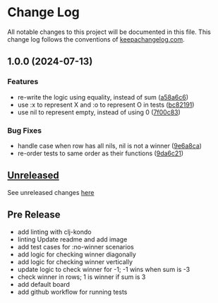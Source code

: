 # Change Log
All notable changes to this project will be documented in this file. This change log follows the conventions of [keepachangelog.com](http://keepachangelog.com/).

## 1.0.0 (2024-07-13)


### Features

* re-write the logic using equality, instead of sum ([a58a6c6](https://github.com/WarFox/tic-tac-toe/commit/a58a6c6c1ad784244060f64381cf7a97838d41db))
* use :x to represent X and :o to represent O in tests ([bc82191](https://github.com/WarFox/tic-tac-toe/commit/bc82191945378fd8052d167088412c11ab94d6e1))
* use nil to represent empty, instead of using 0 ([7f00c83](https://github.com/WarFox/tic-tac-toe/commit/7f00c83da976fdd2efd28fa15924e277bbb886de))


### Bug Fixes

* handle case when row has all nils, nil is not a winner ([9e6a8ca](https://github.com/WarFox/tic-tac-toe/commit/9e6a8ca8e1471e8b6e3168969782123f9511bb88))
* re-order tests to same order as their functions ([9da6c21](https://github.com/WarFox/tic-tac-toe/commit/9da6c2197dea8ba736806bfd35bd63b8f0efc9d2))

## [Unreleased]

See unreleased changes [here](https://github.com/Warfox/tic-tac-toe/compare/v1.0.0...HEAD)

## Pre Release

- add linting with clj-kondo
- linting Update readme and add image
- add test cases for :no-winner scenarios
- add logic for checking winner diagonally
- add logic for checking winner vertically
- update logic to check winner for -1; -1 wins when sum is -3
- check winner in rows; 1 is winner if sum is 3
- add default board
- add github workflow for running tests

[Unreleased]: https://github.com/Warfox/tic-tac-toe/compare/v1.0.0...HEAD
